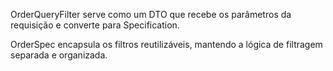 OrderQueryFilter serve como um DTO que recebe os parâmetros da requisição e converte para Specification<Order>.

OrderSpec encapsula os filtros reutilizáveis, mantendo a lógica de filtragem separada e organizada.